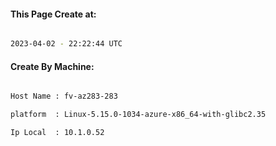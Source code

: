 
   
#### This Page Create at:

```bash

2023-04-02 - 22:22:44 UTC

```

#### Create By Machine:

```bash

Host Name : fv-az283-283

platform  : Linux-5.15.0-1034-azure-x86_64-with-glibc2.35

Ip Local  : 10.1.0.52

```

